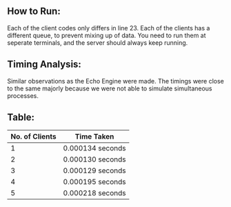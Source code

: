 ## How to Run:
Each of the client codes only differs in line 23. Each of the clients has a different queue, to prevent mixing up of data.
You need to run them at seperate terminals, and the server should always keep running.

## Timing Analysis:
Similar observations as the Echo Engine were made. The timings were close to the same majorly because we were not able to simulate simultaneous processes. 

## Table:

No. of Clients | Time Taken        
---------------|-------------------
1|0.000134 seconds
2|0.000130 seconds
3| 0.000129 seconds
4|0.000195 seconds
5| 0.000218 seconds  
